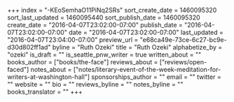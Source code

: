 +++
index = "-KEoSemhaO11PiNq2SRs"
sort_create_date = 1460095320
sort_last_updated = 1460095440
sort_publish_date = 1460095320
create_date = "2016-04-07T23:02:00-07:00"
publish_date = "2016-04-07T23:02:00-07:00"
date = "2016-04-07T23:02:00-07:00"
last_updated = "2016-04-07T23:04:00-07:00"
preview_url = "e68ca49e-73ce-6c27-bc9e-d30d802ff1ad"
byline = "Ruth Ozeki"
title = "Ruth Ozeki"
alphabetize_by = "ozeki"
is_draft = ""
is_seattle_pnw_writer = true
written_about = ""
books_author = ["books/the-face"]
reviews_about = ["reviews/open-faced"]
notes_about = ["notes/literary-event-of-the-week-meditation-for-writers-at-washington-hall"]
sponsorships_author = ""
email = ""
twitter = ""
website = ""
bio = ""
reviews_byline = ""
notes_byline = ""
books_translator = ""
+++
